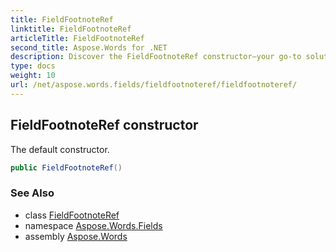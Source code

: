 ```yaml
---
title: FieldFootnoteRef
linktitle: FieldFootnoteRef
articleTitle: FieldFootnoteRef
second_title: Aspose.Words for .NET
description: Discover the FieldFootnoteRef constructor—your go-to solution for seamless integration and enhanced functionality in your projects. Elevate your coding today!
type: docs
weight: 10
url: /net/aspose.words.fields/fieldfootnoteref/fieldfootnoteref/
---
```

## FieldFootnoteRef constructor

The default constructor.

```csharp
public FieldFootnoteRef()
```

### See Also

* class [FieldFootnoteRef](../)
* namespace [Aspose.Words.Fields](../../../aspose.words.fields/)
* assembly [Aspose.Words](../../../)
